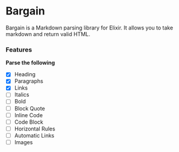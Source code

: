 # Bargain

Bargain is a Markdown parsing library for Elixir. It allows you to take markdown and return valid HTML.


### Features

**Parse the following**

- [x] Heading
- [x] Paragraphs
- [x] Links
- [ ] Italics
- [ ] Bold
- [ ] Block Quote
- [ ] Inline Code
- [ ] Code Block
- [ ] Horizontal Rules
- [ ] Automatic Links
- [ ] Images
